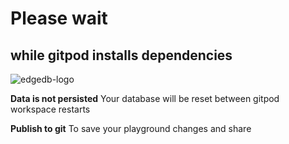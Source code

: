 # Please wait 

## while gitpod installs dependencies


<img src='https://cdn.discordapp.com/icons/841451783728529451/82823a7a280d5ee5adc911a0f0708354.webp?size=64' alt='edgedb-logo' />

**Data is not persisted**
Your database will be reset between gitpod workspace restarts

**Publish to git** To save your playground changes and share
